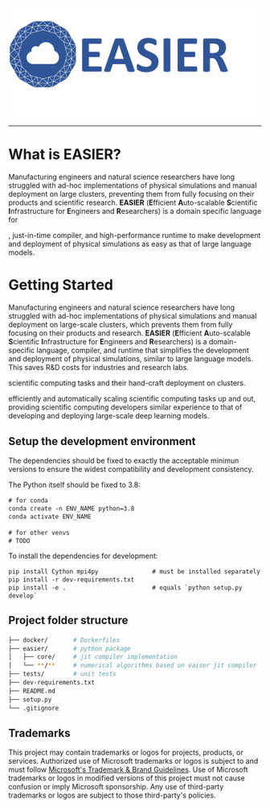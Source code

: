 <div align="center">
  <img width="500px" src="tutorial/easier logo.png"/>
</div>

---

# What is EASIER?

Manufacturing engineers and natural science researchers have long struggled with ad-hoc implementations of physical simulations and manual deployment on large clusters, preventing them from fully focusing on their products and scientific research.
**EASIER** (**E**fficient **A**uto-scalable **S**cientific **I**nfrastructure for **E**ngineers and **R**esearchers) is a domain specific language for

, just-in-time compiler, and high-performance runtime to make development and deployment of physical simulations as easy as that of large language models.



# Getting Started

Manufacturing engineers and natural science researchers have long struggled with ad-hoc implementations of physical simulations and manual deployment on large-scale clusters, which prevents them from fully focusing on their products and research. **EASIER** (**E**fficient **A**uto-scalable **S**cientific **I**nfrastructure for **E**ngineers and **R**esearchers) is a domain-specific language, compiler, and runtime that simplifies the development and deployment of physical simulations, similar to large language models. This saves R&D costs for industries and research labs.

scientific computing tasks and their hand-craft deployment on clusters.


 efficiently and automatically scaling scientific computing tasks up and out, providing scientific computing developers similar experience to that of developing and deploying large-scale deep learning models.

## Setup the development environment

The dependencies should be fixed to exactly the acceptable minimun versions to
ensure the widest compatibility and development consistency.

The Python itself should be fixed to 3.8:

```shell
# for conda
conda create -n ENV_NAME python=3.8
conda activate ENV_NAME

# for other venvs
# TODO
```

To install the dependencies for development:

```shell
pip install Cython mpi4py               # must be installed separately
pip install -r dev-requirements.txt
pip install -e .                        # equals `python setup.py develop`
```

## Project folder structure
```bash
├── docker/       # Dockerfiles
├── easier/       # python package
│   ├── core/     # jit compiler implementation
│   └── **/**     # numerical algorithms based on eaiser jit compiler
├── tests/        # unit tests
├── dev-requirements.txt
├── README.md
├── setup.py
└── .gitignore
```

## Trademarks

This project may contain trademarks or logos for projects, products, or services. Authorized use of Microsoft
trademarks or logos is subject to and must follow
[Microsoft's Trademark & Brand Guidelines](https://www.microsoft.com/legal/intellectualproperty/trademarks/usage/general).
Use of Microsoft trademarks or logos in modified versions of this project must not cause confusion or imply Microsoft sponsorship.
Any use of third-party trademarks or logos are subject to those third-party's policies.
